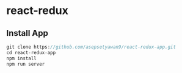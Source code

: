 # react-redux

## Install App 
 ```javascript
 git clone https://github.com/asepsetyawan9/react-redux-app.git
 cd react-redux-app
 npm install
 npm run server
```
